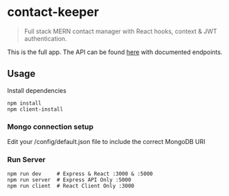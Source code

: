 # contact-keeper

> Full stack MERN contact manager with React hooks, context & JWT authentication.

   This is the full app. The API can be found [here](https://pages.github.com/) with documented endpoints.
   
## Usage

Install dependencies

```
npm install
npm client-install
```

### Mongo connection setup
Edit your /config/default.json file to include the correct MongoDB URI

### Run Server

```
npm run dev     # Express & React :3000 & :5000
npm run server  # Express API Only :5000
npm run client  # React Client Only :3000
```

